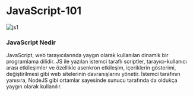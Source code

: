 # JavaScript-101

![js1](https://user-images.githubusercontent.com/62944836/200293453-63022058-1c6d-496c-be02-0152146ad8d5.png)

### JavaScript Nedir

JavaScript, web tarayıcılarında yaygın olarak kullanılan dinamik bir programlama dilidir. JS ile yazılan istemci taraflı scriptler, tarayıcı-kullanıcı arası etkileşimler ve özellikle asenkron etkileşim, içeriklerin gösterimi, değiştirilmesi gibi web sitelerinin davranışlarını yönetir. İstemci tarafının yanısıra, NodeJS gibi ortamlar sayesinde sunucu tarafında da oldukça yaygın olarak kullanılır.

<br/>